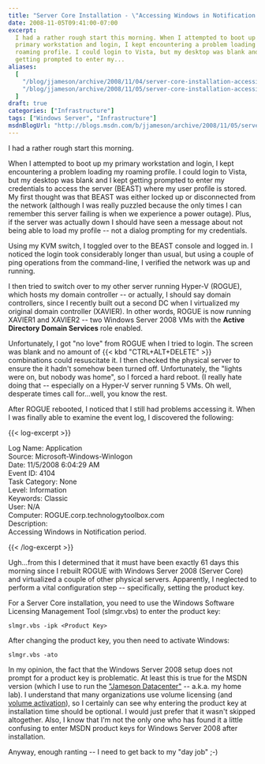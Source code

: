 ```yaml
---
title: "Server Core Installation - \"Accessing Windows in Notification period\""
date: 2008-11-05T09:41:00-07:00
excerpt:
  I had a rather rough start this morning. When I attempted to boot up my
  primary workstation and login, I kept encountering a problem loading my
  roaming profile. I could login to Vista, but my desktop was blank and I kept
  getting prompted to enter my...
aliases:
  [
    "/blog/jjameson/archive/2008/11/04/server-core-installation-accessing-windows-in-notification-period.aspx",
    "/blog/jjameson/archive/2008/11/05/server-core-installation-accessing-windows-in-notification-period.aspx",
  ]
draft: true
categories: ["Infrastructure"]
tags: ["Windows Server", "Infrastructure"]
msdnBlogUrl: "http://blogs.msdn.com/b/jjameson/archive/2008/11/05/server-core-installation-accessing-windows-in-notification-period.aspx"
---
```


I had a rather rough start this morning.

When I attempted to boot up my primary workstation and login, I kept
encountering a problem loading my roaming profile. I could login to Vista, but
my desktop was blank and I kept getting prompted to enter my credentials to
access the server (BEAST) where my user profile is stored. My first thought was
that BEAST was either locked up or disconnected from the network (although I was
really puzzled because the only times I can remember this server failing is when
we experience a power outage). Plus, if the server was actually down I should
have seen a message about not being able to load my profile -- not a dialog
prompting for my credentials.

Using my KVM switch, I toggled over to the BEAST console and logged in. I
noticed the login took considerably longer than usual, but using a couple of
ping operations from the command-line, I verified the network was up and
running.

I then tried to switch over to my other server running Hyper-V (ROGUE), which
hosts my domain controller -- or actually, I should say domain controllers,
since I recently built out a second DC when I virtualized my original domain
controller (XAVIER). In other words, ROGUE is now running XAVIER1 and XAVIER2 --
two Windows Server 2008 VMs with the **Active Directory Domain Services** role
enabled.

Unfortunately, I got "no love" from ROGUE when I tried to login. The screen was
blank and no amount of {{< kbd "CTRL+ALT+DELETE" >}} combinations could
resuscitate it. I then checked the physical server to ensure the it hadn't
somehow been turned off. Unfortunately, the "lights were on, but nobody was
home", so I forced a hard reboot. (I really hate doing that -- especially on a
Hyper-V server running 5 VMs. Oh well, desperate times call for...well, you know
the rest.

After ROGUE rebooted, I noticed that I still had problems accessing it. When I
was finally able to examine the event log, I discovered the following:

{{< log-excerpt >}}

Log Name: Application\
Source: Microsoft-Windows-Winlogon\
Date: 11/5/2008 6:04:29 AM\
Event ID: 4104\
Task Category: None\
Level: Information\
Keywords: Classic\
User: N/A\
Computer: ROGUE.corp.technologytoolbox.com\
Description:\
Accessing Windows in Notification period.

{{< /log-excerpt >}}

Ugh...from this I determined that it must have been exactly 61 days this morning
since I rebuilt ROGUE with Windows Server 2008 (Server Core) and virtualized a
couple of other physical servers. Apparently, I neglected to perform a vital
configuration step -- specifically, setting the product key.

For a Server Core installation, you need to use the Windows Software Licensing
Management Tool (slmgr.vbs) to enter the product key:

```Console
slmgr.vbs -ipk <Product Key>
```

After changing the product key, you then need to activate Windows:

```Console
slmgr.vbs -ato
```

In my opinion, the fact that the Windows Server 2008 setup does not prompt for a
product key is problematic. At least this is true for the MSDN version (which I
use to run the
["Jameson Datacenter"](/blog/jjameson/2009/09/14/the-jameson-datacenter) --
a.k.a. my home lab). I understand that many organizations use volume licensing
(and
[volume activation](http://technet.microsoft.com/en-us/library/cc303274.aspx)),
so I certainly can see why entering the product key at installation time should
be optional. I would just prefer that it wasn't skipped altogether. Also, I know
that I'm not the only one who has found it a little confusing to enter MSDN
product keys for Windows Server 2008 after installation.

Anyway, enough ranting -- I need to get back to my "day job" ;-)
